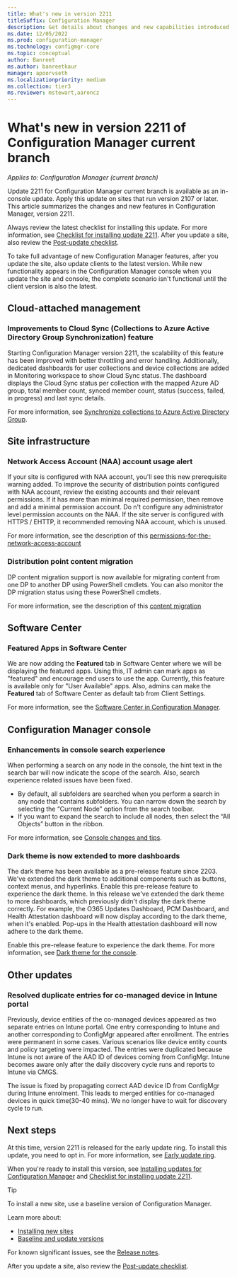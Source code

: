 ```yaml
---
title: What's new in version 2211
titleSuffix: Configuration Manager
description: Get details about changes and new capabilities introduced in version 2211 of Configuration Manager current branch.
ms.date: 12/05/2022
ms.prod: configuration-manager
ms.technology: configmgr-core
ms.topic: conceptual
author: Banreet
ms.author: banreetkaur
manager: apoorvseth
ms.localizationpriority: medium
ms.collection: tier3
ms.reviewer: mstewart,aaroncz 
---
```


# What's new in version 2211 of Configuration Manager current branch

*Applies to: Configuration Manager (current branch)*

Update 2211 for Configuration Manager current branch is available as an in-console update. Apply this update on sites that run version 2107 or later. <!-- baseline only statement: When installing a new site, this version of Configuration Manager will also be available as a [baseline version](../../servers/manage/updates.md#bkmk_note1) soon after global availability of the in-console update.--> This article summarizes the changes and new features in Configuration Manager, version 2211.

Always review the latest checklist for installing this update. For more information, see [Checklist for installing update 2211](../../servers/manage/checklist-for-installing-update-2211.md). After you update a site, also review the [Post-update checklist](../../servers/manage/checklist-for-installing-update-2211.md#post-update-checklist).

To take full advantage of new Configuration Manager features, after you update the site, also update clients to the latest version. While new functionality appears in the Configuration Manager console when you update the site and console, the complete scenario isn't functional until the client version is also the latest.

## Cloud-attached management

### Improvements to Cloud Sync (Collections to Azure Active Directory Group Synchronization) feature
Starting Configuration Manager version 2211, the scalability of this feature has been improved with better throttling and error handling. Additionally, dedicated dashboards for user collections and device collections are added in Monitoring workspace to show Cloud Sync status. The dashboard displays the Cloud Sync status per collection with the mapped Azure AD group, total member count, synced member count, status (success, failed, in progress) and last sync details. 

For more information, see [Synchronize collections to Azure Active Directory Group](../../clients/manage/collections/synchronize-collections-aad-group.md).

## Site infrastructure
<!--14538358-->

### Network Access Account (NAA) account usage alert

If your site is configured with NAA account, you'll see this new prerequisite warning added. To improve the security of distribution points configured with NAA account, review the existing accounts and their relevant permissions. If it has more than minimal required permission, then remove and add a minimal permission account. Do n't configure any administrator level permission accounts on the NAA. If the site server is configured with HTTPS / EHTTP, it recommended removing NAA account, which is unused.

For more information, see the description of this [permissions-for-the-network-access-account](../../plan-design/hierarchy/accounts.md#permissions-for-the-network-access-account)

<!--14959706-->

### Distribution point content migration

DP content migration support is now available for migrating content from one DP to another DP using PowerShell cmdlets. You can also monitor the DP migration status using these PowerShell cmdlets.

For more information, see the description of this [content migration](../../servers/deploy/configure/deploy-and-manage-content.md#bkmk_distribute)

<!--## Client management-->

<!--## Collections-->

## Software Center

### <a name="bkmk_featured-apps-software-center"></a> Featured Apps in Software Center
<!--3601183-->
We are now adding the **Featured** tab in Software Center where we will be displaying the featured apps. Using this, IT admin can mark apps as "featured" and encourage end users to use the app. Currently, this feature is available only for "User Available" apps. Also, admins can make the **Featured** tab of Software Center as default tab from Client Settings. 

For more information, see the [Software Center in Configuration Manager](../../../../understand/software-center.md).

<!--## Software updates-->

<!--## OS deployment-->

<!--## Endpoint Protection-->

<!--## Application management-->

<!--## Community hub-->

## Configuration Manager console

### Enhancements in console search experience

<!--14908615-->
When performing a search on any node in the console, the hint text in the search bar will now indicate the scope of the search. Also, search experience related issues have been fixed.
 - By default, all subfolders are searched when you perform a search in any node that contains subfolders. You can narrow down the search by selecting the “Current Node” option from the search toolbar.
 - If you want to expand the search to include all nodes, then select the “All Objects” button in the ribbon.

For more information, see [Console changes and tips](../../servers/manage/admin-console-tips.md#configuration-manager-console-changes-and-tips).

### Dark theme is now extended to more dashboards

The dark theme has been available as a pre-release feature since 2203. We've extended the dark theme to additional components such as buttons, context menus, and hyperlinks. Enable this pre-release feature to experience the dark theme.
In this release we've extended the dark theme to more dashboards, which previously didn't display the dark theme correctly. For example, the O365 Updates Dashboard, PCM Dashboard, and Health Attestation dashboard will now display according to the dark theme, when it's enabled. Pop-ups in the Health attestation dashboard will now adhere to the dark theme.

Enable this pre-release feature to experience the dark theme. For more information, see [Dark theme for the console](../../servers/manage/admin-console.md#bkmk_dark).
  
<!--## Tools-->

<!--## Deprecated features

Learn about support changes before they're implemented in [removed and deprecated items](deprecated/removed-and-deprecated.md).

The following features are deprecated. You can still use them now, but Microsoft plans to end support in the future.

As previously announced, version 2207 drops support for the following features:
-->

## Other updates

### Resolved duplicate entries for co-managed device in Intune portal 

Previously, device entities of the co-managed devices appeared as two separate entries on Intune portal. One entry corresponding to Intune and another corresponding to ConfigMgr appeared after enrollment. The entries were permanent in some cases. Various scenarios like device entity counts and policy targeting were impacted. The entries were duplicated because Intune is not aware of the AAD ID of devices coming from ConfigMgr. Intune becomes aware only after the daily discovery cycle runs and reports to Intune via CMGS.

The issue is fixed by propagating correct AAD device ID from ConfigMgr during Intune enrolment. This leads to merged entities for co-managed devices in quick time(30-40 mins). We no longer have to wait for discovery cycle to run.


<!--Starting with this version, the following features are no longer [pre-release](../../servers/manage/pre-release-features.md):
-->

<!--For more information on changes to the Windows PowerShell cmdlets for Configuration Manager, see [version 2207 release notes](/powershell/sccm/2207-release-notes).-->

<!--

The following update rollup (4517869) is available in the console starting on October 1, 2019: [Update rollup for Configuration Manager current branch, version 1906](https://support.microsoft.com/help/4517869).
-->

<!--
### Hotfixes

The following additional hotfixes are available to address specific issues:

| ID | Title | Date | In-console |
|---------|---------|---------|---------|
| [9833643](../../../hotfix/2111/9833643.md) | Console update for Microsoft Endpoint Configuration Manager version 2111 | May 11, 2021 | No |
-->

## Next steps

At this time, version 2211 is released for the early update ring. To install this update, you need to opt in. For more information, see [Early update ring](../../servers/manage/checklist-for-installing-update-2211.md#early-update-ring).

<!--As of April 26, 2022, version 2207 is globally available for all customers to install.-->

When you're ready to install this version, see [Installing updates for Configuration Manager](../../servers/manage/updates.md) and [Checklist for installing update 2211](../../servers/manage/checklist-for-installing-update-2211.md).

> [!TIP]
> To install a new site, use a baseline version of Configuration Manager.
>
> Learn more about:
>
> - [Installing new sites](../../servers/deploy/install/installing-sites.md)
> - [Baseline and update versions](../../servers/manage/updates.md#bkmk_Baselines)

For known significant issues, see the [Release notes](../../servers/deploy/install/release-notes.md).

After you update a site, also review the [Post-update checklist](../../servers/manage/checklist-for-installing-update-2211.md#post-update-checklist).
